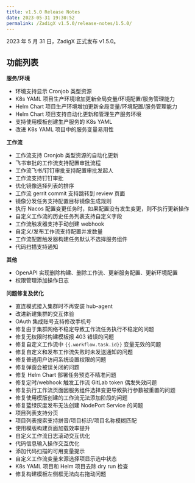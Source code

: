 ```yaml
---
title: v1.5.0 Release Notes
date: 2023-05-31 19:30:52
permalink: /ZadigX v1.5.0/release-notes/1.5.0/
---
```


2023 年 5 月 31 日，ZadigX 正式发布 v1.5.0。

## 功能列表

**服务/环境**
- 环境支持显示 Cronjob 类型资源
- K8s YAML 项目生产环境增加更新全局变量/环境配置/服务管理能力
- Helm Chart 项目生产环境增加更新全局变量/环境配置/服务管理能力
- Helm Chart 项目支持自动化更新和管理生产服务环境
- 支持使用模板创建生产服务的 K8s YAML
- 改进 K8s YAML 项目中的服务变量易用性

**工作流**
- 工作流支持 Cronjob 类型资源的自动化更新
- 飞书审批的工作流支持配置审批流程
- 工作流飞书/钉钉审批支持配置审批发起人
- 工作流支持钉钉审批
- 优化镜像选择列表的排序
- 工作流 gerrit commit 支持跳转到 review 页面
-  镜像分发任务支持配置目标镜像生成规则
- 执行 Nacos 配置变更任务时，如果配置没有发生变更，则不执行更新操作
- 自定义工作流的历史任务列表支持自定义字段
- 工作流触发器支持手动创建 webhook 
- 自定义/发布工作流支持配置并发数量
- 工作流配置触发器构建任务默认不选择服务组件 
- 代码扫描支持通知

**其他**
- OpenAPI 实现删除构建、删除工作流、更新服务配置、更新环境配置 
- 权限管理添加操作日志

**问题修复及优化**
- 直连模式接入集群时不再安装 hub-agent
- 改进新建集群的交互体验
- OAuth 集成账号支持修改手机号
- 修复由于集群网络不稳定导致工作流任务执行不稳定的问题
- 修复无权限时构建模板报 403 错误的问题
- 修复自定义工作流中 <span v-pre>`{{.workflow.task.id}}`</span> 变量无效的问题
- 修复自定义和发布工作流失败时未发送通知的问题
- 修复普通用户访问系统设置权限的问题
- 修复弹窗会被误关闭的问题
- 修复 Helm Chart 部署任务预览不精准问题
- 修复定时/webhook 触发工作流 GitLab token 偶发失效问题
- 修复执行工作流页面因服务组件选择变更导致执行参数被重置的问题
- 修复使用模版创建的工作流无法添加阶段的问题
- 修复蓝绿灰度发布无法创建 NodePort Service 的问题
- 项目列表支持分页
- 项目列表搜索支持拼音/项目标识/项目名称模糊匹配
- 使用模版构建页面加载效率提升
- 自定义工作流日志滚动交互优化
- 代码信息输入操作交互优化
- 添加代码扫描的可用变量提示
- 自定义工作流变量来源选择项显示选中状态
- K8s YAML 项目和 Helm 项目去除 dry run 检查
- 修复构建模板左侧框无法向右拖动问题
